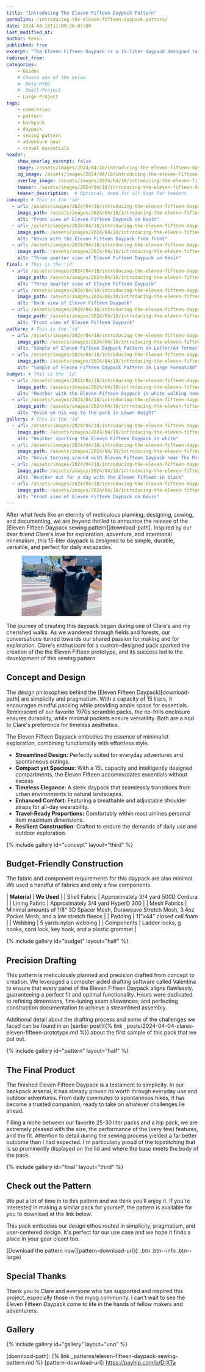 ```yaml
---
title: "Introducing The Eleven Fifteen Daypack Pattern"
permalink: /introducing-the-eleven-fifteen-daypack-pattern/
date: 2024-04-18T11:09:26-07:00
last_modified_at: 
author: Kevin
published: true
excerpt: "The Eleven Fifteen Daypack is a 15-liter daypack designed to be simple, durable, versatile, and perfect for your daily escapades." 	# For OG, not displayed on page
redirect_from: 
categories:
    - Guides
    # Choose one of the below
    #- Meta-MYOG
    #- Small-Project
    - Large-Project 
tags:
    - commission
    - pattern
    - backpack
    - daypack
    - sewing pattern
    - adventure gear
    - travel essentials
header:
    show_overlay_excerpt: false
    image: /assets/images/2024/04/18/introducing-the-eleven-fifteen-daypack-pattern/header.jpg            # Twitter (use 'overlay_image')
    og_image: /assets/images/2024/04/18/introducing-the-eleven-fifteen-daypack-pattern/header-og.jpg
    overlay_image: /assets/images/2024/04/18/introducing-the-eleven-fifteen-daypack-pattern/header.jpg    # Article header at 2048x1024
    teaser: /assets/images/2024/04/18/introducing-the-eleven-fifteen-daypack-pattern/header-th.jpg  # Shrink image to 575x288
    teaser_description:  # Optional, used for alt tags for teasers
concept: # This is the 'id'
  - url: /assets/images/2024/04/18/introducing-the-eleven-fifteen-daypack-pattern/concept-01.jpg
    image_path: /assets/images/2024/04/18/introducing-the-eleven-fifteen-daypack-pattern/th-concept-01.jpg
    alt: "Front view of Eleven Fifteen Daypack on Kevin"
  - url: /assets/images/2024/04/18/introducing-the-eleven-fifteen-daypack-pattern/concept-02.jpg
    image_path: /assets/images/2024/04/18/introducing-the-eleven-fifteen-daypack-pattern/th-concept-02.jpg
    alt: "Kevin with the Eleven Fifteen Daypack from front"
  - url: /assets/images/2024/04/18/introducing-the-eleven-fifteen-daypack-pattern/concept-03.jpg
    image_path: /assets/images/2024/04/18/introducing-the-eleven-fifteen-daypack-pattern/th-concept-03.jpg
    alt: "Three quarter view of Eleven Fifteen Daypack on Kevin"
final: # This is the 'id'
  - url: /assets/images/2024/04/18/introducing-the-eleven-fifteen-daypack-pattern/final-01.jpg
    image_path: /assets/images/2024/04/18/introducing-the-eleven-fifteen-daypack-pattern/th-final-01.jpg
    alt: "Three quarter view of Eleven Fifteen Daypack"
  - url: /assets/images/2024/04/18/introducing-the-eleven-fifteen-daypack-pattern/final-02.jpg
    image_path: /assets/images/2024/04/18/introducing-the-eleven-fifteen-daypack-pattern/th-final-02.jpg
    alt: "Back view of Eleven Fifteen Daypack"
  - url: /assets/images/2024/04/18/introducing-the-eleven-fifteen-daypack-pattern/final-03.jpg
    image_path: /assets/images/2024/04/18/introducing-the-eleven-fifteen-daypack-pattern/th-final-03.jpg
    alt: "Front view of Eleven Fifteen Daypack"
pattern: # This is the 'id'
  - url: /assets/images/2024/04/18/introducing-the-eleven-fifteen-daypack-pattern/pattern-02.jpg
    image_path: /assets/images/2024/04/18/introducing-the-eleven-fifteen-daypack-pattern/th-pattern-02.jpg
    alt: "Sample of Eleven Fifteen Daypack Pattern in Letter/A4 format"
  - url: /assets/images/2024/04/18/introducing-the-eleven-fifteen-daypack-pattern/pattern-03.jpg
    image_path: /assets/images/2024/04/18/introducing-the-eleven-fifteen-daypack-pattern/th-pattern-03.jpg
    alt: "Sample of Eleven Fifteen Daypack Pattern in Large Format/A0"
budget: # This is the 'id'
  - url: /assets/images/2024/04/18/introducing-the-eleven-fifteen-daypack-pattern/budget-01.jpg
    image_path: /assets/images/2024/04/18/introducing-the-eleven-fifteen-daypack-pattern/th-budget-01.jpg
    alt: "Heather with the Eleven Fifteen Daypack in white walking home from work"
  - url: /assets/images/2024/04/18/introducing-the-eleven-fifteen-daypack-pattern/budget-02.jpg
    image_path: /assets/images/2024/04/18/introducing-the-eleven-fifteen-daypack-pattern/th-budget-02.jpg
    alt: "Kevin on his way to the park in Lower Haight"
gallery: # This is the 'id'
  - url: /assets/images/2024/04/18/introducing-the-eleven-fifteen-daypack-pattern/gallery-01.jpg
    image_path: /assets/images/2024/04/18/introducing-the-eleven-fifteen-daypack-pattern/th-gallery-01.jpg
    alt: "Heather sporting the Eleven Fifteen Daypack in white"
  - url: /assets/images/2024/04/18/introducing-the-eleven-fifteen-daypack-pattern/gallery-02.jpg
    image_path: /assets/images/2024/04/18/introducing-the-eleven-fifteen-daypack-pattern/th-gallery-02.jpg
    alt: "Kevin turning around with Eleven Fifteen Daypack near The Mission"
  - url: /assets/images/2024/04/18/introducing-the-eleven-fifteen-daypack-pattern/gallery-03.jpg
    image_path: /assets/images/2024/04/18/introducing-the-eleven-fifteen-daypack-pattern/th-gallery-03.jpg
    alt: "Heather out for a day with the Eleven Fifteen in black"
  - url: /assets/images/2024/04/18/introducing-the-eleven-fifteen-daypack-pattern/gallery-04.jpg
    image_path: /assets/images/2024/04/18/introducing-the-eleven-fifteen-daypack-pattern/th-gallery-04.jpg
    alt: "Front view of Eleven Fifteen Daypack on Kevin"
---
```


After what feels like an eternity of meticulous planning, designing, sewing, and documenting, we are beyond thrilled to announce the release of the [Eleven Fifteen Daypack sewing pattern][download-path]. Inspired by our dear friend Clare's love for exploration, adventure, and intentional minimalism, this 15-liter daypack is designed to be simple, durable, versatile, and perfect for daily escapades.

<figure style="width: 15em" class="align-right">
	<a href="/assets/images/2024/04/18/introducing-the-eleven-fifteen-daypack-pattern/description-02.jpg"><img src="/assets/images/2024/04/18/introducing-the-eleven-fifteen-daypack-pattern/th-description-02.jpg" alt="Kevin using the Eleven Fifteen Daypack in black near the Castro in San Francisco"></a>
</figure>

The journey of creating this daypack began during one of Clare's and my cherished walks. As we wandered through fields and forests, our conversations turned towards our shared passion for making and for exploration. Clare's enthusiasm for a custom-designed pack sparked the creation of the the Eleven Fifteen prototype, and its success led to the development of this sewing pattern.

## Concept and Design

The design philosophies behind the [Eleven Fifteen Daypack][download-path] are simplicity and pragmatism. With a capacity of 15 liters, it encourages mindful packing while providing ample space for essentials. Reminiscent of our favorite 1970s scramble packs, the no-frills enclosure ensures durability, while minimal pockets ensure versatility. Both are a nod to Clare's preference for timeless aesthetics.

The Eleven Fifteen Daypack embodies the essence of minimalist exploration, combining functionality with effortless style.

- **Streamlined Design:** Perfectly suited for everyday adventures and spontaneous outings.
- **Compact yet Spacious:** With a 15L capacity and intelligently designed compartments, the Eleven Fifteen accommodates essentials without excess.
- **Timeless Elegance:** A sleek daypack that seamlessly transitions from urban environments to natural landscapes.
- **Enhanced Comfort:** Featuring a breathable and adjustable shoulder straps for all-day wearability.
- **Travel-Ready Proportions:** Comfortably within most airlines personal item maximum dimensions.
- **Resilient Construction**: Crafted to endure the demands of daily use and outdoor exploration.

{% include gallery id="concept" layout="third" %}

## Budget-Friendly Construction

The fabric and component requirements for this daypack are also minimal. We used a handful of fabrics and only a few components.

| **Material** | **We Used** |
| Shell Fabric | Approximately 3/4 yard 500D Cordura |
| Lining Fabric | Approximately 3/4 yard HyperD 300 |
| Mesh Fabrics | Minimal amounts of 1/8" 3D Spacer Mesh, Duraweave Stretch Mesh, 3.4oz Pocket Mesh, and a low stretch fleece |
| Padding | 11"x44" closed cell foam |
| Webbing | 5 yards nylon webbing |
| Components | Ladder locks, g hooks, cord lock, key hook, and a plastic grommet |

{% include gallery id="budget" layout="half" %}

## Precision Drafting

This pattern is meticulously planned and precision drafted from concept to creation. We leveraged a computer aided drafting software called Valentina to ensure that every panel of the Eleven Fifteen Daypack aligns flawlessly, guaranteeing a perfect fit and optimal functionality. Hours were dedicated to refining dimensions, fine-tuning seam allowances, and perfecting construction documentation to achieve a streamlined assembly.

Additional detail about the drafting process and some of the challenges we faced can be found in an [earlier post]({% link _posts/2024-04-04-clares-eleven-fifteen-prototype.md %}) about the first sample of this pack that we put out.

{% include gallery id="pattern" layout="half" %}

## The Final Product

The finished Eleven Fifteen Daypack is a testament to simplicity. In our backpack arsenal, it has already proven its worth through everyday use and outdoor adventures. From daily commutes to spontaneous hikes, it has become a trusted companion, ready to take on whatever challenges lie ahead.

Filling a niche between our favorite 25-30 liter packs and a hip pack, we are extremely pleased with the size, the performance of the (very few) features, and the fit. Attention to detail during the sewing process yielded a far better outcome than I had expected. I'm particularly proud of the topstitching that is so prominently displayed on the lid and where the base meets the body of the pack.

{% include gallery id="final" layout="third" %}

## Check out the Pattern

We put a lot of time in to this pattern and we think you'll enjoy it. If you're interested in making a similar pack for yourself, the pattern is available for you to download at the link below.

This pack embodies our design ethos rooted in simplicity, pragmatism, and user-centered design. It's perfect for our use case and we hope it finds a place in your gear closet too.

[Download the pattern now][pattern-download-url]{: .btn .btn--info .btn--large}

## Special Thanks

Thank you to Clare and everyone who has supported and inspired this project, especially those in the myog community. I can't wait to see the Eleven Fifteen Daypack come to life in the hands of fellow makers and adventurers.

## Gallery

{% include gallery id="gallery" layout="uno" %}

[download-path]: {% link _patterns/eleven-fifteen-daypack-sewing-pattern.md %}
[pattern-download-url]: https://payhip.com/b/DrXTa